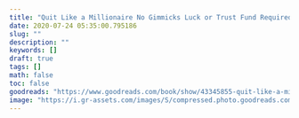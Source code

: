 ```yaml
---
title: "Quit Like a Millionaire No Gimmicks Luck or Trust Fund Required"
date: 2020-07-24 05:35:00.795186
slug: ""
description: ""
keywords: []
draft: true
tags: []
math: false
toc: false
goodreads: "https://www.goodreads.com/book/show/43345855-quit-like-a-millionaire"
image: "https://i.gr-assets.com/images/S/compressed.photo.goodreads.com/books/1560508068l/43345855._SX98_.jpg"
---
```

